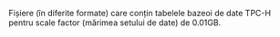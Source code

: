 Fișiere (în diferite formate) care conțin tabelele bazeoi de date TPC-H pentru scale factor (mărimea setului de date) de 0.01GB.
